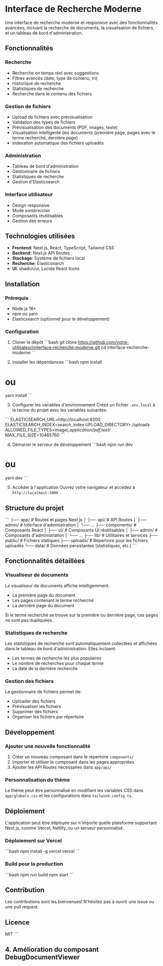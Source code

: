 # Interface de Recherche Moderne

Une interface de recherche moderne et responsive avec des fonctionnalités avancées, incluant la recherche de documents, la visualisation de fichiers, et un tableau de bord d'administration.

## Fonctionnalités

### Recherche

- Recherche en temps réel avec suggestions
- Filtres avancés (date, type de contenu, tri)
- Historique de recherche
- Statistiques de recherche
- Recherche dans le contenu des fichiers

### Gestion de fichiers

- Upload de fichiers avec prévisualisation
- Validation des types de fichiers
- Prévisualisation des documents (PDF, images, texte)
- Visualisation intelligente des documents (première page, pages avec le terme recherché, dernière page)
- Indexation automatique des fichiers uploadés

### Administration

- Tableau de bord d'administration
- Gestionnaire de fichiers
- Statistiques de recherche
- Gestion d'Elasticsearch

### Interface utilisateur

- Design responsive
- Mode sombre/clair
- Composants réutilisables
- Gestion des erreurs

## Technologies utilisées

- **Frontend**: Next.js, React, TypeScript, Tailwind CSS
- **Backend**: Next.js API Routes
- **Stockage**: Système de fichiers local
- **Recherche**: Elasticsearch
- **UI**: shadcn/ui, Lucide React Icons

## Installation

### Prérequis

- Node.js 18+
- npm ou yarn
- Elasticsearch (optionnel pour le développement)

### Configuration

1. Cloner le dépôt
   \`\`\`bash
   git clone https://github.com/votre-utilisateur/interface-recherche-moderne.git
   cd interface-recherche-moderne
   \`\`\`

2. Installer les dépendances
   \`\`\`bash
   npm install

# ou

yarn install
\`\`\`

3. Configurer les variables d'environnement
   Créez un fichier `.env.local` à la racine du projet avec les variables suivantes:

\`\`\`
ELASTICSEARCH_URL=http://localhost:9200
ELASTICSEARCH_INDEX=search_index
UPLOAD_DIRECTORY=./uploads
ALLOWED_FILE_TYPES=image/_,application/pdf,text/_
MAX_FILE_SIZE=10485760
\`\`\`

4. Démarrer le serveur de développement
   \`\`\`bash
   npm run dev

# ou

yarn dev
\`\`\`

5. Accéder à l'application
   Ouvrez votre navigateur et accédez à `http://localhost:3000`

## Structure du projet

\`\`\`
├── app/ # Routes et pages Next.js
│ ├── api/ # API Routes
│ ├── admin/ # Interface d'administration
│ └── ...
├── components/ # Composants React
│ ├── ui/ # Composants UI réutilisables
│ ├── admin/ # Composants d'administration
│ └── ...
├── lib/ # Utilitaires et services
├── public/ # Fichiers statiques
├── uploads/ # Répertoire pour les fichiers uploadés
└── data/ # Données persistantes (statistiques, etc.)
\`\`\`

## Fonctionnalités détaillées

### Visualiseur de documents

Le visualiseur de documents affiche intelligemment:

- La première page du document
- Les pages contenant le terme recherché
- La dernière page du document

Si le terme recherché se trouve sur la première ou dernière page, ces pages ne sont pas dupliquées.

### Statistiques de recherche

Les statistiques de recherche sont automatiquement collectées et affichées dans le tableau de bord d'administration. Elles incluent:

- Les termes de recherche les plus populaires
- Le nombre de recherches pour chaque terme
- La date de la dernière recherche

### Gestion des fichiers

Le gestionnaire de fichiers permet de:

- Uploader des fichiers
- Prévisualiser les fichiers
- Supprimer des fichiers
- Organiser les fichiers par répertoire

## Développement

### Ajouter une nouvelle fonctionnalité

1. Créer un nouveau composant dans le répertoire `components/`
2. Importer et utiliser le composant dans les pages appropriées
3. Ajouter les API Routes nécessaires dans `app/api/`

### Personnalisation du thème

Le thème peut être personnalisé en modifiant les variables CSS dans `app/globals.css` et les configurations dans `tailwind.config.ts`.

## Déploiement

L'application peut être déployée sur n'importe quelle plateforme supportant Next.js, comme Vercel, Netlify, ou un serveur personnalisé.

### Déploiement sur Vercel

\`\`\`bash
npm install -g vercel
vercel
\`\`\`

### Build pour la production

\`\`\`bash
npm run build
npm start
\`\`\`

## Contribution

Les contributions sont les bienvenues! N'hésitez pas à ouvrir une issue ou une pull request.

## Licence

MIT
\`\`\`

## 4. Amélioration du composant DebugDocumentViewer

